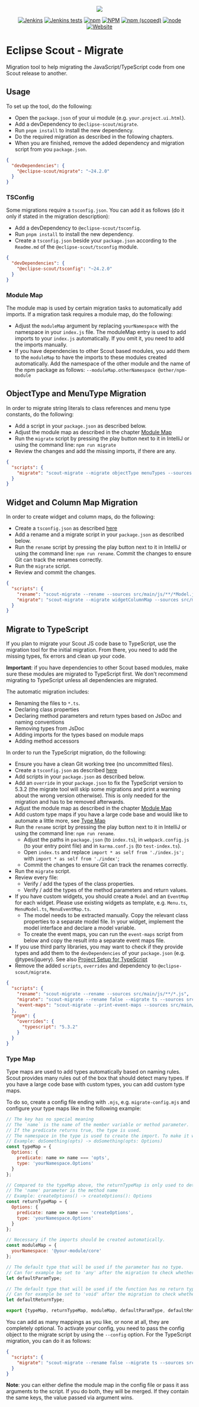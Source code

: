 <p align="center">
  <a href="https://eclipse.dev/scout/" target="_blank" rel="noopener noreferrer"><img src="https://eclipsescout.github.io/assets/img/eclipse-scout-logo.svg"></a>
</p>

<p align="center">
  <a href="https://ci.eclipse.org/scout/job/scout-integration-25.1-RT-nightly_pipeline/" target="_blank" rel="noopener noreferrer"><img alt="Jenkins" src="https://img.shields.io/jenkins/build?jobUrl=https%3A%2F%2Fci.eclipse.org%2Fscout%2Fjob%2Fscout-integration-25.1-RT-nightly_pipeline%2F"></a>
  <a href="https://ci.eclipse.org/scout/job/scout-integration-25.1-RT-nightly_pipeline/" target="_blank" rel="noopener noreferrer"><img alt="Jenkins tests" src="https://img.shields.io/jenkins/tests?jobUrl=https%3A%2F%2Fci.eclipse.org%2Fscout%2Fjob%2Fscout-integration-25.1-RT-nightly_pipeline%2F"></a>
  <a href="https://www.npmjs.com/package/@eclipse-scout/migrate" target="_blank" rel="noopener noreferrer"><img alt="npm" src="https://img.shields.io/npm/dm/@eclipse-scout/migrate"></a>
  <a href="https://www.eclipse.org/legal/epl-2.0/" target="_blank" rel="noopener noreferrer"><img alt="NPM" src="https://img.shields.io/npm/l/@eclipse-scout/migrate"></a>
  <a href="https://www.npmjs.com/package/@eclipse-scout/migrate" target="_blank" rel="noopener noreferrer"><img alt="npm (scoped)" src="https://img.shields.io/npm/v/@eclipse-scout/migrate"></a>
  <a href="https://www.npmjs.com/package/@eclipse-scout/migrate" target="_blank" rel="noopener noreferrer"><img alt="node" src="https://img.shields.io/node/v/@eclipse-scout/migrate"></a>
  <a href="https://eclipse.dev/scout/" target="_blank" rel="noopener noreferrer"><img alt="Website" src="https://img.shields.io/website?url=https%3A%2F%2Feclipse.dev%2Fscout%2F"></a>
</p>

# Eclipse Scout - Migrate

Migration tool to help migrating the JavaScript/TypeScript code from one Scout release to another.

## Usage

To set up the tool, do the following:

- Open the `package.json` of your ui module (e.g. `your.project.ui.html`).
- Add a devDependency to `@eclipse-scout/migrate`.
- Run `pnpm install` to install the new dependency.
- Do the required migration as described in the following chapters.
- When you are finished, remove the added dependency and migration script from you `package.json`.

```json
{
  "devDependencies": {
    "@eclipse-scout/migrate": "~24.2.0"
  }
}
```

### TSConfig

Some migrations require a `tsconfig.json`. You can add it as follows (do it only if stated in the migration description):

- Add a devDependency to `@eclipse-scout/tsconfig`.
- Run `pnpm install` to install the new dependency.
- Create a `tsconfig.json` beside your `package.json` according to the `Readme.md` of the `@eclipse-scout/tsconfig` module.

```json
{
  "devDependencies": {
    "@eclipse-scout/tsconfig": "~24.2.0"
  }
}
```

### Module Map

The module map is used by certain migration tasks to automatically add imports.
If a migration task requires a module map, do the following:

- Adjust the `moduleMap` argument by replacing `yourNamespace` with the namespace in your `index.js` file.
  The moduleMap entry is used to add imports to your `index.js` automatically. If you omit it, you need to add the imports manually.
- If you have dependencies to other Scout based modules, you add them to the `moduleMap` to have the imports to these modules created automatically.
  Add the namespace of the other module and the name of the npm package as follows: `--moduleMap.otherNamespace @other/npm-module`

## ObjectType and MenuType Migration

In order to migrate string literals to class references and menu type constants, do the following:

- Add a script in your `package.json` as described below.
- Adjust the module map as described in the chapter [Module Map](#module-map)
- Run the `migrate` script by pressing the play button next to it in IntelliJ or using the command line: `npm run migrate`
- Review the changes and add the missing imports, if there are any.

```json
{
  "scripts": {
    "migrate": "scout-migrate --migrate objectType menuTypes --sources src/main/js/**/*.js --moduleMap.yourNamespace path:src/main/js/index.js"
  }
}
```

## Widget and Column Map Migration

In order to create widget and column maps, do the following:

- Create a `tsconfig.json` as described [here](#tsconfig)
- Add a rename and a migrate script in your `package.json` as described below.
- Run the `rename` script by pressing the play button next to it in IntelliJ or using the command line: `npm run rename`.
  Commit the changes to ensure Git can track the renames correctly.
- Run the `migrate` script.
- Review and commit the changes.

```json
{
  "scripts": {
    "rename": "scout-migrate --rename --sources src/main/js/**/*Model.js",
    "migrate": "scout-migrate --migrate widgetColumnMap --sources src/main/js/**/*Model.ts"
  }
}
```

## Migrate to TypeScript

If you plan to migrate your Scout JS code base to TypeScript, use the migration tool for the initial migration.
From there, you need to add the missing types, fix errors and clean up your code.

**Important**: if you have dependencies to other Scout based modules, make sure these modules are migrated to TypeScript first.
We don't recommend migrating to TypeScript unless all dependencies are migrated.

The automatic migration includes:

- Renaming the files to `*.ts`.
- Declaring class properties
- Declaring method parameters and return types based on JsDoc and naming conventions
- Removing types from JsDoc
- Adding imports for the types based on module maps
- Adding method accessors

In order to run the TypeScript migration, do the following:

- Ensure you have a clean Git working tree (no uncommitted files).
- Create a `tsconfig.json` as described [here](#tsconfig)
- Add scripts in your `package.json` as described below.
- Add an `override` in your `package.json` to fix the TypeScript version to 5.3.2 (the migrate tool will skip some migrations and print a warning about the wrong version otherwise). This is only needed for the migration and has to be
  removed afterwards.
- Adjust the module map as described in the chapter [Module Map](#module-map)
- Add custom type maps if you have a large code base and would like to automate a little more, see [Type Map](#type-map)
- Run the `rename` script by pressing the play button next to it in IntelliJ or using the command line: `npm run rename`.
  - Adjust the paths in `package.json` (to `index.ts`), in `webpack.config.js` (to your entry point file) and in `karma.conf.js` (to `test-index.ts`).
  - Open `index.ts` and replace `import * as self from './index.js';` with `import * as self from './index'`;
  - Commit the changes to ensure Git can track the renames correctly.
- Run the `migrate` script.
- Review every file:
  - Verify / add the types of the class properties.
  - Verify / add the types of the method parameters and return values.
- If you have custom widgets, you should create a `Model` and an `EventMap` for each widget.
  Please use existing widgets as template, e.g. `Menu.ts`, `MenuModel.ts`, `MenuEventMap.ts`.
  - The model needs to be extracted manually.
    Copy the relevant class properties to a separate model file.
    In your widget, implement the model interface and declare a model variable.
  - To create the event maps, you can run the `event-maps` script from below and copy the result into a separate event maps file.
- If you use third party libraries, you may want to check if they provide types and add them to the `devDependencies` of your `package.json` (e.g. @types/jquery).
  See also [Project Setup for TypeScript](https://eclipsescout.github.io/scout-docs/stable/technical-guide/user-interface/typescript.html#project-setup-for-typescript)
- Remove the added `scripts`, `overrides` and dependency to `@eclipse-scout/migrate`.

```json
{
  "scripts": {
    "rename": "scout-migrate --rename --sources src/main/js/**/*.js",
    "migrate": "scout-migrate --rename false --migrate ts --sources src/main/js/**/*.ts --moduleMap.yourNamespace path:src/main/js/index.ts",
    "event-maps": "scout-migrate --print-event-maps --sources src/main/js/**/*.ts"
  },
  "pnpm": {
    "overrides": {
      "typescript": "5.3.2"
    }
  }
}
```

### Type Map

Type maps are used to add types automatically based on naming rules.
Scout provides many rules out of the box that should detect many types.
If you have a large code base with custom types, you can add custom type maps.

To do so, create a config file ending with `.mjs`, e.g. `migrate-config.mjs` and configure your type maps like in the following example:

```js
// The key has no special meaning
// The `name` is the name of the member variable or method parameter.
// If the predicate returns true, the type is used.
// The namespace in the type is used to create the import. To make it work, the module map has to contain an entry for that namespace.
// Example: doSomething(opts) -> doSomething(opts: Options)
const typeMap = {
  Options: {
    predicate: name => name === 'opts',
    type: 'yourNamespace.Options'
  }
};

// Compared to the typeMap above, the returnTypeMap is only used to determine the return types of functions.
// The 'name' parameter is the method name
// Example: createOptions() -> createOptions(): Options
const returnTypeMap = {
  Options: {
    predicate: name => name === 'createOptions',
    type: 'yourNamespace.Options'
  }
};

// Necessary if the imports should be created automatically.
const moduleMap = {
  yourNamespace: '@your-module/core'
};

// The default type that will be used if the parameter has no type.
// Can for example be set to 'any' after the migration to check whether all parameters have been typed.
let defaultParamType;

// The default type that will be used if the function has no return type.
// Can for example be set to 'void' after the migration to check whether all parameters have been typed.
let defaultReturnType;

export {typeMap, returnTypeMap, moduleMap, defaultParamType, defaultReturnType};
```

You can add as many mappings as you like, or none at all, they are completely optional.
To activate your config, you need to pass the config object to the migrate script by using the `--config` option.
For the TypeScript migration, you can do it as follows:

```json
{
  "scripts": {
    "migrate": "scout-migrate --rename false --migrate ts --sources src/main/js/**/*.ts --config migrate-config.mjs"
  }
}
```

**Note**: you can either define the module map in the config file or pass it ass arguments to the script.
If you do both, they will be merged. If they contain the same keys, the value passed via argument wins.
